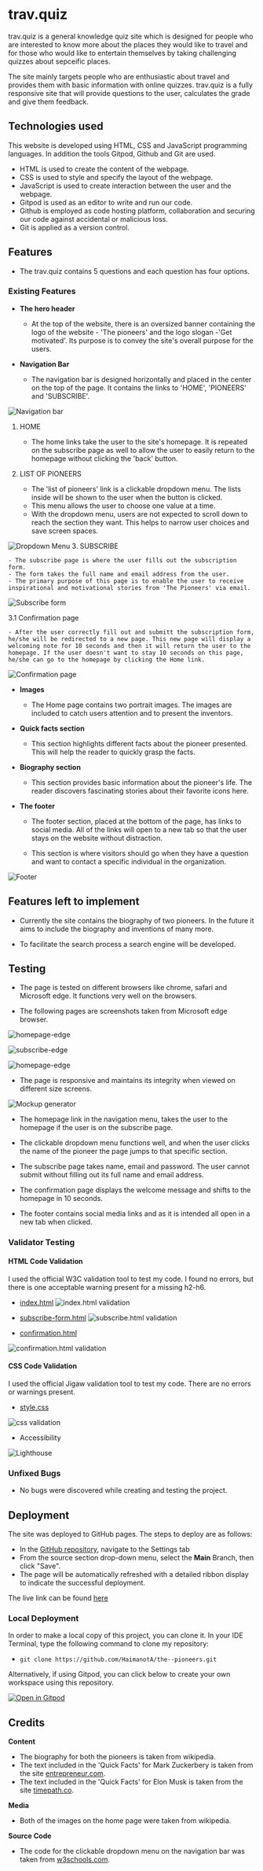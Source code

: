 # trav.quiz

trav.quiz is a general knowledge quiz site which is designed for people who are interested to know more about the places they would like to travel and for those who would like to entertain themselves by taking challenging quizzes about sepceific places.

The site mainly targets people who are enthusiastic about travel and provides them with basic information with online quizzes. trav.quiz is a fully responsive site that will provide questions to the user, calculates the grade and give them feedback. 


## Technologies used

This website is developed using HTML, CSS and JavaScript programming languages. In addition the tools Gitpod, Github and Git are used.
 - HTML is used to create the content of the webpage.
 - CSS is used to style and specify the layout of the webpage.
 - JavaScript is used to create interaction between the user and the webpage. 
 - Gitpod is used as an editor to write and run our code.
 - Github is employed as code hosting platform, collaboration and securing our code against accidental or malicious loss.
 - Git is applied as a version control. 

## Features

 - The trav.quiz contains 5 questions and each question has four options. 
 
### Existing Features

- __The hero header__
    -  At the top of the website, there is an oversized banner containing the logo of the website - 'The pioneers' and the logo slogan -'Get motivated'. Its purpose is to convey the site's overall purpose for the users.

- __Navigation Bar__

    - The navigation bar is designed horizontally and placed in the center on the top of the page.
It contains the links to 'HOME', 'PIONEERS' and 'SUBSCRIBE'. 

![Navigation bar](documentation/Readme2.png)

1. HOME

    - The home links take the user to the site's homepage. 
It is repeated on the subscribe page as well to allow the user to easily return to the homepage without clicking the 'back' button. 

2. LIST OF PIONEERS

    - The 'list of pioneers' link is a clickable dropdown menu. The lists inside will be shown to the user when the button is clicked. 
    - This menu allows the user to choose one value at a time. 
    - With the dropdown menu, users are not expected to scroll down to reach the section they want. This helps to narrow user choices and save screen spaces. 

![Dropdown Menu](documentation/readme3.png)
3. SUBSCRIBE

    - The subscribe page is where the user fills out the subscription form. 
    - The form takes the full name and email address from the user. 
    - The primary purpose of this page is to enable the user to receive inspirational and motivational stories from 'The Pioneers' via email.
![Subscribe form](documentation/readme4.png)

3.1 Confirmation page

    - After the user correctly fill out and submitt the subscription form, he/she will be redirected to a new page. This new page will display a welcoming note for 10 seconds and then it will return the user to the homepage. If the user doesn't want to stay 10 seconds on this page, he/she can go to the homepage by clicking the Home link.

![Confirmation page](documentation/readme5.png)
- __Images__

    - The Home page contains two portrait images. The images are included to catch users attention and to present the inventors.


- __Quick facts section__

    - This section highlights different facts about the pioneer presented. This will help the reader to quickly grasp the facts.


- __Biography section__

    - This section provides basic information about the pioneer's life. The reader discovers fascinating stories about their favorite icons here. 

- __The footer__

   - The footer section, placed at the bottom of the page, has links to social media. All of the links will open to a new tab so that the user stays on the website without distraction.

   - This section is where visitors should go when they have a question and want to contact a specific individual in the organization. 

![Footer](documentation/readme6.png)
## Features left to implement

   - Currently the site contains the biography of two pioneers. In the future it aims to include the biography and inventions of many more.

   -  To facilitate the search process a search engine will be developed.


## Testing

  - The page is tested on different browsers like chrome, safari and Microsoft edge. It functions very well on the browsers.

  - The following pages are screenshots taken from Microsoft edge browser.

   ![homepage-edge](documentation/readme13.png)

   ![subscribe-edge](documentation/readme14.png)

   ![homepage-edge](documentation/readme15.png)




  - The page is responsive and maintains its integrity when viewed on different size screens. 
 

![Mockup generator](documentation/readme16.png)

  - The homepage link in the navigation menu, takes the user to the homepage if the user is on the subscribe page. 

  - The clickable dropdown menu functions well, and when the user clicks the name of the pioneer the page jumps to that specific section.

  - The subscribe page takes name, email and password. The user cannot submit without filling out its full name and email address. 

  - The confirmation page displays the welcome message and shifts to the homepage in 10 seconds.

  - The footer contains social media links and as it is intended all open in a new tab when clicked. 

### Validator Testing 

#### HTML Code Validation

I used the official W3C validation tool to test my code. I found no errors, but there is one acceptable warning present for a missing h2-h6.

- [index.html](https://validator.w3.org/nu/?doc=https://haimanota.github.io/the--pioneers/index.html)
    ![index.html validation](documentation/readme7.png)

- [subscribe-form.html](https://validator.w3.org/nu/?doc=https://haimanota.github.io/the--pioneers/subscribe-form.html)
    ![subscribe.html validation](documentation/readme9.png)

- [confirmation.html](https://validator.w3.org/nu/?doc=https://haimanota.github.io/the--pioneers/confirmation.html)
    
 ![confirmation.html validation](documentation/readme10.png)
#### CSS Code Validation

I used the official Jigaw validation tool to test my code. There are no errors or warnings present.

- [style.css](https://jigsaw.w3.org/css-validator/validator?uri=https%3A%2F%2Fhaimanota.github.io%2Fthe--pioneers)

![css validation](documentation/Readme11.png)

- Accessibility 
 
![Lighthouse](documentation/readme8.png)

### Unfixed Bugs
 - No bugs were discovered while creating and testing the project.

## Deployment

The site was deployed to GitHub pages. The steps to deploy are as follows: 
  - In the [GitHub repository](https://github.com/HaimanotA/the--pioneers), navigate to the Settings tab 
  - From the source section drop-down menu, select the **Main** Branch, then click "Save".
  - The page will be automatically refreshed with a detailed ribbon display to indicate the successful deployment.

The live link can be found [here](https://haimanota.github.io/the--pioneers)

### Local Deployment

In order to make a local copy of this project, you can clone it. In your IDE Terminal, type the following command to clone my repository:

- `git clone https://github.com/HaimanotA/the--pioneers.git`

Alternatively, if using Gitpod, you can click below to create your own workspace using this repository.

[![Open in Gitpod](https://gitpod.io/button/open-in-gitpod.svg)](https://gitpod.io/#https://github.com/HaimanotA/the--pioneers)

## Credits

**Content**

- The biography for both the pioneers is taken from wikipedia. 
- The text included in the 'Quick Facts' for Mark Zuckerbery is taken from the site [entrepreneur.com](https://www.entrepreneur.com/article/287422).
- The text included in the 'Quick Facts' for Elon Musk is taken from the site [timepath.co](https://timepath.co/elon-musk).


**Media**
- Both of the images on the home page were taken from wikipedia.

**Source Code**
- The code for the clickable dropdown menu on the navigation bar was taken from  [w3schools.com](https://www.w3schools.com/howto/howto_js_dropdown.asp).
